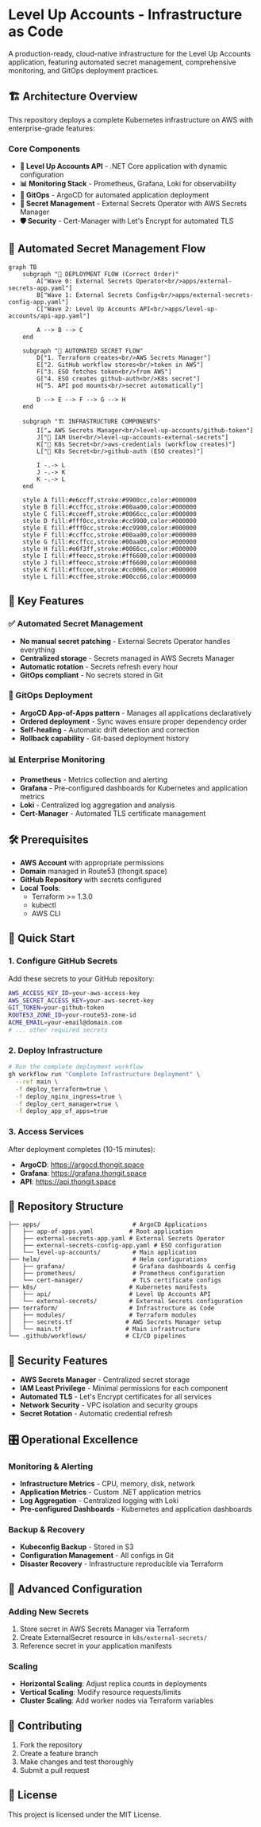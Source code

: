 # Level Up Accounts - Infrastructure as Code

A production-ready, cloud-native infrastructure for the Level Up Accounts application, featuring automated secret management, comprehensive monitoring, and GitOps deployment practices.

## 🏗️ Architecture Overview

This repository deploys a complete Kubernetes infrastructure on AWS with enterprise-grade features:

### Core Components
- **🚀 Level Up Accounts API** - .NET Core application with dynamic configuration
- **📊 Monitoring Stack** - Prometheus, Grafana, Loki for observability
- **🔄 GitOps** - ArgoCD for automated application deployment
- **🔐 Secret Management** - External Secrets Operator with AWS Secrets Manager
- **🛡️ Security** - Cert-Manager with Let's Encrypt for automated TLS

## 🔄 Automated Secret Management Flow

```mermaid
graph TB
    subgraph "🚀 DEPLOYMENT FLOW (Correct Order)"
        A["Wave 0: External Secrets Operator<br/>apps/external-secrets-app.yaml"]
        B["Wave 1: External Secrets Config<br/>apps/external-secrets-config-app.yaml"]
        C["Wave 2: Level Up Accounts API<br/>apps/level-up-accounts/api-app.yaml"]
        
        A --> B --> C
    end
    
    subgraph "🔄 AUTOMATED SECRET FLOW"
        D["1. Terraform creates<br/>AWS Secrets Manager"]
        E["2. GitHub workflow stores<br/>token in AWS"]
        F["3. ESO fetches token<br/>from AWS"]
        G["4. ESO creates github-auth<br/>K8s secret"]
        H["5. API pod mounts<br/>secret automatically"]
        
        D --> E --> F --> G --> H
    end
    
    subgraph "🏗️ INFRASTRUCTURE COMPONENTS"
        I["☁️ AWS Secrets Manager<br/>level-up-accounts/github-token"]
        J["👤 IAM User<br/>level-up-accounts-external-secrets"]
        K["🔐 K8s Secret<br/>aws-credentials (workflow creates)"]
        L["🔐 K8s Secret<br/>github-auth (ESO creates)"]
        
        I -.-> L
        J -.-> K
        K -.-> L
    end
    
    style A fill:#e6ccff,stroke:#9900cc,color:#000000
    style B fill:#ccffcc,stroke:#00aa00,color:#000000
    style C fill:#cceeff,stroke:#0066cc,color:#000000
    style D fill:#fff0cc,stroke:#cc9900,color:#000000
    style E fill:#fff0cc,stroke:#cc9900,color:#000000
    style F fill:#ccffcc,stroke:#00aa00,color:#000000
    style G fill:#ccffcc,stroke:#00aa00,color:#000000
    style H fill:#e6f3ff,stroke:#0066cc,color:#000000
    style I fill:#ffeecc,stroke:#ff6600,color:#000000
    style J fill:#ffeecc,stroke:#ff6600,color:#000000
    style K fill:#ffccee,stroke:#cc0066,color:#000000
    style L fill:#ccffee,stroke:#00cc66,color:#000000
```

## 🎯 Key Features

### ✅ Automated Secret Management
- **No manual secret patching** - External Secrets Operator handles everything
- **Centralized storage** - Secrets managed in AWS Secrets Manager
- **Automatic rotation** - Secrets refresh every hour
- **GitOps compliant** - No secrets stored in Git

### 🔄 GitOps Deployment
- **ArgoCD App-of-Apps pattern** - Manages all applications declaratively
- **Ordered deployment** - Sync waves ensure proper dependency order
- **Self-healing** - Automatic drift detection and correction
- **Rollback capability** - Git-based deployment history

### 📊 Enterprise Monitoring
- **Prometheus** - Metrics collection and alerting
- **Grafana** - Pre-configured dashboards for Kubernetes and application metrics
- **Loki** - Centralized log aggregation and analysis
- **Cert-Manager** - Automated TLS certificate management

## 🛠️ Prerequisites

- **AWS Account** with appropriate permissions
- **Domain** managed in Route53 (thongit.space)
- **GitHub Repository** with secrets configured
- **Local Tools**:
  - Terraform >= 1.3.0
  - kubectl
  - AWS CLI

## 🚀 Quick Start

### 1. Configure GitHub Secrets
Add these secrets to your GitHub repository:

```bash
AWS_ACCESS_KEY_ID=your-aws-access-key
AWS_SECRET_ACCESS_KEY=your-aws-secret-key
GIT_TOKEN=your-github-token
ROUTE53_ZONE_ID=your-route53-zone-id
ACME_EMAIL=your-email@domain.com
# ... other required secrets
```

### 2. Deploy Infrastructure
```bash
# Run the complete deployment workflow
gh workflow run "Complete Infrastructure Deployment" \
  --ref main \
  -f deploy_terraform=true \
  -f deploy_nginx_ingress=true \
  -f deploy_cert_manager=true \
  -f deploy_app_of_apps=true
```

### 3. Access Services
After deployment completes (10-15 minutes):

- **ArgoCD**: https://argocd.thongit.space
- **Grafana**: https://grafana.thongit.space  
- **API**: https://api.thongit.space

## 📁 Repository Structure

```
├── apps/                          # ArgoCD Applications
│   ├── app-of-apps.yaml          # Root application
│   ├── external-secrets-app.yaml # External Secrets Operator
│   ├── external-secrets-config-app.yaml # ESO configuration
│   └── level-up-accounts/         # Main application
├── helm/                          # Helm configurations
│   ├── grafana/                   # Grafana dashboards & config
│   ├── prometheus/                # Prometheus configuration
│   └── cert-manager/              # TLS certificate configs
├── k8s/                          # Kubernetes manifests
│   ├── api/                      # Level Up Accounts API
│   └── external-secrets/         # External Secrets configuration
├── terraform/                    # Infrastructure as Code
│   ├── modules/                  # Terraform modules
│   ├── secrets.tf               # AWS Secrets Manager setup
│   └── main.tf                  # Main infrastructure
└── .github/workflows/           # CI/CD pipelines
```

## 🔐 Security Features

- **AWS Secrets Manager** - Centralized secret storage
- **IAM Least Privilege** - Minimal permissions for each component
- **Automated TLS** - Let's Encrypt certificates for all services
- **Network Security** - VPC isolation and security groups
- **Secret Rotation** - Automatic credential refresh

## 🎛️ Operational Excellence

### Monitoring & Alerting
- **Infrastructure Metrics** - CPU, memory, disk, network
- **Application Metrics** - Custom .NET application metrics
- **Log Aggregation** - Centralized logging with Loki
- **Pre-configured Dashboards** - Kubernetes and application dashboards

### Backup & Recovery
- **Kubeconfig Backup** - Stored in S3
- **Configuration Management** - All configs in Git
- **Disaster Recovery** - Infrastructure reproducible via Terraform

## 🔧 Advanced Configuration

### Adding New Secrets
1. Store secret in AWS Secrets Manager via Terraform
2. Create ExternalSecret resource in `k8s/external-secrets/`
3. Reference secret in your application manifests

### Scaling
- **Horizontal Scaling**: Adjust replica counts in deployments
- **Vertical Scaling**: Modify resource requests/limits
- **Cluster Scaling**: Add worker nodes via Terraform variables

## 🤝 Contributing

1. Fork the repository
2. Create a feature branch
3. Make changes and test thoroughly
4. Submit a pull request

## 📝 License

This project is licensed under the MIT License.